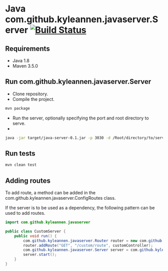 # Java com.github.kyleannen.javaserver.Server [![Build Status](https://travis-ci.org/kyle-annen/java-server.svg?branch=master)](https://travis-ci.org/kyle-annen/java-server)

## Requirements

- Java 1.8
- Maven 3.5.0


## Run com.github.kyleannen.javaserver.Server

- Clone repository.
- Compile the project.

``` bash
mvn package
```
- Run the server, optionally specifying the port and root directory to serve.
- 

``` bash
java -jar target/java-server-0.1.jar -p 3030 -d /Root/directory/to/serve 
```

## Run tests

``` bash
mvn clean test
```


## Adding routes

To add route, a method can be added in the com.github.kyleannen.javaserver.ConfigRoutes class.  

If the server is to be used as a dependency, the following pattern can be used to add routes.


``` java
import com.github.kyleannen.javaserver

public class CustomServer {
    public void run() {
        com.github.kyleannen.javaserver.Router router = new com.github.kyleannen.javaserver.Router();
        router.addRoute("GET", "/custom/route", customController);
        com.github.kyleannen.javaserver.Server server = com.github.kyleannen.javaserver.ConfigureServer().configure(args, router);
        server.start();
    }
}
```

